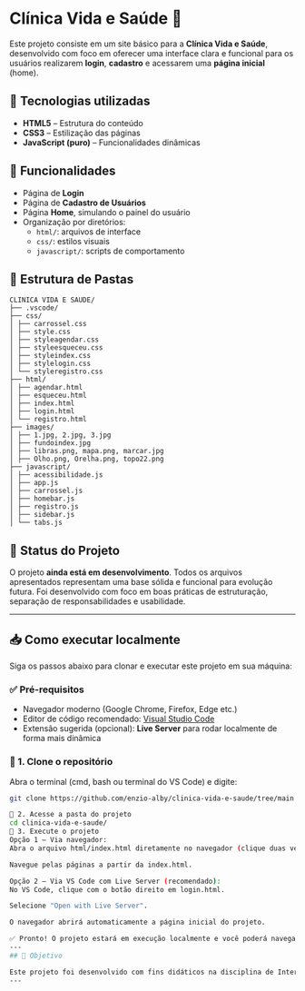 # Clínica Vida e Saúde 🏥

Este projeto consiste em um site básico para a **Clínica Vida e Saúde**, desenvolvido com foco em oferecer uma interface clara e funcional para os usuários realizarem **login**, **cadastro** e acessarem uma **página inicial** (home).

## 🔧 Tecnologias utilizadas

- **HTML5** – Estrutura do conteúdo
- **CSS3** – Estilização das páginas
- **JavaScript (puro)** – Funcionalidades dinâmicas

## 📄 Funcionalidades

- Página de **Login**
- Página de **Cadastro de Usuários**
- Página **Home**, simulando o painel do usuário
- Organização por diretórios:
  - `html/`: arquivos de interface
  - `css/`: estilos visuais
  - `javascript/`: scripts de comportamento

## 📁 Estrutura de Pastas
```
CLINICA VIDA E SAUDE/
├── .vscode/
├── css/
│ ├── carrossel.css
│ ├── style.css
│ ├── styleagendar.css
│ ├── styleesqueceu.css
│ ├── styleindex.css
│ ├── stylelogin.css
│ └── styleregistro.css
├── html/
│ ├── agendar.html
│ ├── esqueceu.html
│ ├── index.html
│ ├── login.html
│ └── registro.html
├── images/
│ ├── 1.jpg, 2.jpg, 3.jpg
│ ├── fundoindex.jpg
│ ├── libras.png, mapa.png, marcar.jpg
│ ├── Olho.png, Orelha.png, topo22.png
├── javascript/
│ ├── acessibilidade.js
│ ├── app.js
│ ├── carrossel.js
│ ├── homebar.js
│ ├── registro.js
│ ├── sidebar.js
│ └── tabs.js
```

## 🚧 Status do Projeto

O projeto **ainda está em desenvolvimento**. Todos os arquivos apresentados representam uma base sólida e funcional para evolução futura. Foi desenvolvido com foco em boas práticas de estruturação, separação de responsabilidades e usabilidade.

---
## 📥 Como executar localmente

Siga os passos abaixo para clonar e executar este projeto em sua máquina:

### ✅ Pré-requisitos

- Navegador moderno (Google Chrome, Firefox, Edge etc.)
- Editor de código recomendado: [Visual Studio Code](https://code.visualstudio.com/)
- Extensão sugerida (opcional): **Live Server** para rodar localmente de forma mais dinâmica

### 🔽 1. Clone o repositório

Abra o terminal (cmd, bash ou terminal do VS Code) e digite:

```bash
git clone https://github.com/enzio-alby/clinica-vida-e-saude/tree/main

📂 2. Acesse a pasta do projeto
cd clinica-vida-e-saude/
🚀 3. Execute o projeto
Opção 1 – Via navegador:
Abra o arquivo html/index.html diretamente no navegador (clique duas vezes ou use "Abrir com").

Navegue pelas páginas a partir da index.html.

Opção 2 – Via VS Code com Live Server (recomendado):
No VS Code, clique com o botão direito em login.html.

Selecione "Open with Live Server".

O navegador abrirá automaticamente a página inicial do projeto.

✅ Pronto! O projeto estará em execução localmente e você poderá navegar entre login, cadastro e demais páginas.
---
## 🎯 Objetivo

Este projeto foi desenvolvido com fins didáticos na disciplina de Interação Humano-Computador(IHC), com o objetivo de aplicar conceitos de usabilidade, design centrado no usuário e acessibilidade. Além disso, serviu como exercício prático para consolidar conhecimentos em desenvolvimento web front-end, utilizando HTML, CSS e JavaScript puro.
---
